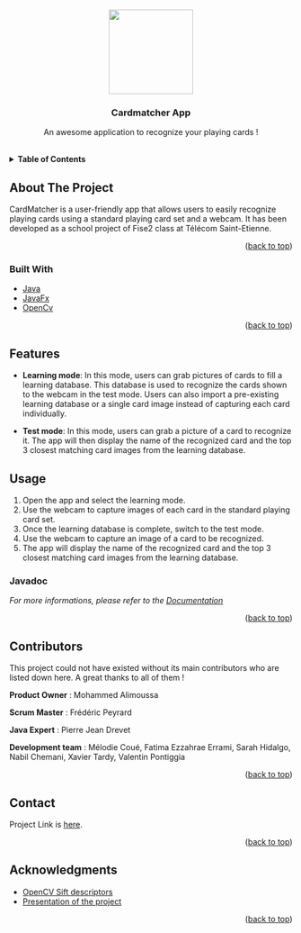 
<a name="readme-top"></a>

<!-- PROJECT LOGO -->
<br />
<div align="center">
<a href="https://zupimages.net/viewer.php?id=23/04/e339.png"><img src="https://zupimages.net/up/23/04/e339.png" alt="" width="150" height="150">
</a>

  <h3 align="center">Cardmatcher App</h3>

  <p align="center">
    An awesome application to recognize your playing cards !
    <br />
    <br />
  </p>
</div>



<!-- TABLE OF CONTENTS -->
<details>
  <summary><strong>Table of Contents</strong></summary>
  <ol>
    <li>
      <a href="#about-the-project">About The Project</a>
      <ul>
        <li><a href="#built-with">Built With</a></li>
      </ul>
    </li>
    <li>
      <a href="#getting-started">Features</a>
    </li>
    <li><a href="#usage">Usage</a>
    <ul>
        <li><a href="#javadoc">Javadoc</a></li>
      </ul></li>
    <li><a href="#contributors">Contributors</a></li>
    <li><a href="#contact">Contact</a></li>
    <li><a href="#acknowledgments">Acknowledgments</a></li>
  </ol>
</details>



<!-- ABOUT THE PROJECT -->
## About The Project


CardMatcher is a user-friendly app that allows users to easily recognize playing cards using a standard playing card set and a webcam. It has been developed as a school project of Fise2  class at Télécom Saint-Etienne.

<p align="right">(<a href="#readme-top">back to top</a>)</p>


<!--BUILT WITH-->
### Built With

* [Java](https://www.java.com/fr/)
* [JavaFx](https://openjfx.io/)
* [OpenCv](opencv.org)

<p align="right">(<a href="#readme-top">back to top</a>)</p>

<!-- FEATURES -->
## Features

-   **Learning mode**: In this mode, users can grab pictures of cards to fill a learning database. This database is used to recognize the cards shown to the webcam in the test mode. Users can also import a pre-existing learning database or a single card image instead of capturing each card individually.
    
-   **Test mode**: In this mode, users can grab a picture of a card to recognize it. The app will then display the name of the recognized card and the top 3 closest matching card images from the learning database.

<!-- USAGE -->
## Usage

1.  Open the app and select the learning mode.
2.  Use the webcam to capture images of each card in the standard playing card set.
3.  Once the learning database is complete, switch to the test mode.
4.  Use the webcam to capture an image of a card to be recognized.
5.  The app will display the name of the recognized card and the top 3 closest matching card images from the learning database.

<!-- JAVADOC -->
### Javadoc

_For more informations, please refer to the [Documentation](https://devops.telecomste.fr/pontiggia.valentin/projet_informatique/-/blob/main/doc/index.html)_

<p align="right">(<a href="#readme-top">back to top</a>)</p>

<!-- CONTRIBUTORS -->
## Contributors

This project could not have existed without its main contributors who are listed down here. A great thanks to all of them !

**Product Owner** : Mohammed Alimoussa

**Scrum Master** : Frédéric Peyrard

**Java Expert** : Pierre Jean Drevet

  

**Development team** : Mélodie Coué, Fatima Ezzahrae Errami, Sarah Hidalgo, Nabil Chemani, Xavier Tardy, Valentin Pontiggia

<p align="right">(<a href="#readme-top">back to top</a>)</p>


<!-- CONTACT -->
## Contact

Project Link is [here](https://devops.telecomste.fr/pontiggia.valentin/projet_informatique).

<p align="right">(<a href="#readme-top">back to top</a>)</p>


<!-- ACKNOWLEDGMENTS -->
## Acknowledgments


* [OpenCV Sift descriptors](https://docs.opencv.org/4.x/da/df5/tutorial_py_sift_intro.html)
* [Presentation of the project](https://prezi.com/p/edit/uu4iok5ibkbf/)

<p align="right">(<a href="#readme-top">back to top</a>)</p>
